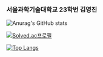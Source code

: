 ### 서울과학기술대학교 23학번 김영진 

![Anurag's GitHub stats](https://github-readme-stats.vercel.app/api?username=anuraghazra&show_icons=true&theme=tokyonight)

[![Solved.ac프로필](https://mazassumnida.wtf/api/v2/generate_badge?boj=youngjin)](https://solved.ac/profile/youngjin)

[![Top Langs](https://github-readme-stats.vercel.app/api/top-langs/?username=anuraghazra&layout=compact)](https://github.com/anuraghazra/github-readme-stats)
